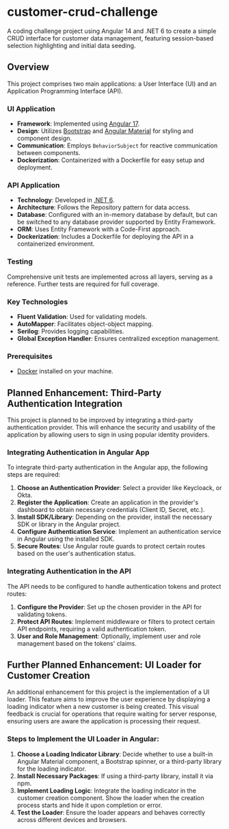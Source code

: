 # customer-crud-challenge

A coding challenge project using Angular 14 and .NET 6 to create a simple CRUD interface for customer data management, featuring session-based selection highlighting and initial data seeding.

## Overview

This project comprises two main applications: a User Interface (UI) and an Application Programming Interface (API).

### UI Application

- **Framework**: Implemented using [Angular 17](https://angular.io/).
- **Design**: Utilizes [Bootstrap](https://getbootstrap.com/) and [Angular Material](https://material.angular.io/) for styling and component design.
- **Communication**: Employs `BehaviorSubject` for reactive communication between components.
- **Dockerization**: Containerized with a Dockerfile for easy setup and deployment.


### API Application

- **Technology**: Developed in [.NET 6](https://dotnet.microsoft.com/en-us/download/dotnet/6.0).
- **Architecture**: Follows the Repository pattern for data access.
- **Database**: Configured with an in-memory database by default, but can be switched to any database provider supported by Entity Framework.
- **ORM**: Uses Entity Framework with a Code-First approach.
- **Dockerization**: Includes a Dockerfile for deploying the API in a containerized environment.


### Testing

Comprehensive unit tests are implemented across all layers, serving as a reference. Further tests are required for full coverage.

### Key Technologies

- **Fluent Validation**: Used for validating models.
- **AutoMapper**: Facilitates object-object mapping.
- **Serilog**: Provides logging capabilities.
- **Global Exception Handler**: Ensures centralized exception management.

### Prerequisites

- [Docker](https://www.docker.com/) installed on your machine.

## Planned Enhancement: Third-Party Authentication Integration
This project is planned to be improved by integrating a third-party authentication provider. This will enhance the security and usability of the application by allowing users to sign in using popular identity providers.


### Integrating Authentication in Angular App
To integrate third-party authentication in the Angular app, the following steps are required:

1. **Choose an Authentication Provider**: Select a provider like Keycloack, or Okta.
2. **Register the Application**: Create an application in the provider's dashboard to obtain necessary credentials (Client ID, Secret, etc.).
3. **Install SDK/Library**: Depending on the provider, install the necessary SDK or library in the Angular project.
4. **Configure Authentication Service**: Implement an authentication service in Angular using the installed SDK.
5. **Secure Routes**: Use Angular route guards to protect certain routes based on the user's authentication status.


### Integrating Authentication in the API
The API needs to be configured to handle authentication tokens and protect routes:

1. **Configure the Provider**: Set up the chosen provider in the API for validating tokens.
2. **Protect API Routes**: Implement middleware or filters to protect certain API endpoints, requiring a valid authentication token.
3. **User and Role Management**: Optionally, implement user and role management based on the tokens' claims.


## Further Planned Enhancement: UI Loader for Customer Creation

An additional enhancement for this project is the implementation of a UI loader. This feature aims to improve the user experience by displaying a loading indicator when a new customer is being created. This visual feedback is crucial for operations that require waiting for server response, ensuring users are aware the application is processing their request.

### Steps to Implement the UI Loader in Angular:

1. **Choose a Loading Indicator Library**: Decide whether to use a built-in Angular Material component, a Bootstrap spinner, or a third-party library for the loading indicator.
2. **Install Necessary Packages**: If using a third-party library, install it via npm.
3. **Implement Loading Logic**: Integrate the loading indicator in the customer creation component. Show the loader when the creation process starts and hide it upon completion or error.
4. **Test the Loader**: Ensure the loader appears and behaves correctly across different devices and browsers.
